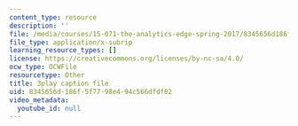 ```yaml
---
content_type: resource
description: ''
file: /media/courses/15-071-the-analytics-edge-spring-2017/8345656d186f5f7798e494c566dfdf02_7QJyMB9qGQg.vtt
file_type: application/x-subrip
learning_resource_types: []
license: https://creativecommons.org/licenses/by-nc-sa/4.0/
ocw_type: OCWFile
resourcetype: Other
title: 3play caption file
uid: 8345656d-186f-5f77-98e4-94c566dfdf02
video_metadata:
  youtube_id: null
---
```

